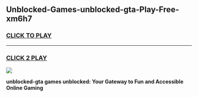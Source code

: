 
## Unblocked-Games-unblocked-gta-Play-Free-xm6h7
<h3>
<a href="https://premium76.site?title=unblocked-gta&ref=12A">CLICK TO PLAY</a></h3>
<hr>

<h3>
<a href="https://premium76.site?title=unblocked-gta&ref=12A">CLICK 2 PLAY</a>
  
</h3>

<a href="https://premium76.site?title=unblocked-gta&ref=12A"><img src="https://clearcache.store/games.png"></a>


**unblocked-gta games unblocked: Your Gateway to Fun and Accessible Online Gaming**
